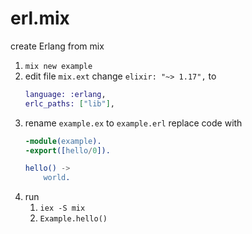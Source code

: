# erl.mix
create Erlang from mix

1. `mix new example`
2. edit file `mix.ext`
   change `elixir: "~> 1.17",` to
   ```elixir
   language: :erlang,
   erlc_paths: ["lib"],
   ```
3. rename `example.ex` to `example.erl`
   replace code with
   ```erlang
   -module(example).
   -export([hello/0]).

   hello() ->
       world.
   ```
4. run
   1. `iex -S mix`
   2. `Example.hello()`
   
